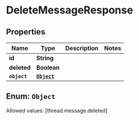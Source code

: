 

# DeleteMessageResponse


## Properties

Name | Type | Description | Notes
------------ | ------------- | ------------- | -------------
**id** | **String** |  | 
**deleted** | **Boolean** |  | 
**`object`** | [**`Object`**](#`Object`) |  | 


## Enum: `Object`
Allowed values: [thread.message.deleted]




